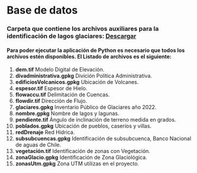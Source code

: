 # Base de datos

### Carpeta que contiene los archivos auxiliares para la identificación de lagos glaciares: <a href='https://drive.google.com/drive/folders/1WlceOnYu02MI6dFWv2uM7Lcqm8j47Vru?usp=share_link'>Descargar</a> 


#### Para poder ejecutar la aplicación de Python es necesario que todos los archivos estén disponibles. El Listado de archivos es el siguiente:

 <ol type=”A”>
 <li><b>dem.tif</b> Modelo Digital de Elevación. </li>
 <li><b>divadministrativa.gpkg</b> Divición Política Administrativa. </li>
 <li><b>edificiosVolcanicos.gpkg</b> Ubicación de Volcanes.</li>
 <li><b>espesor.tif</b> Espesor de Hielo.</li>
 <li><b>flowaccu.tif</b> Delimitación de Cuencas.</li>
 <li><b>flowdir.tif</b> Dirección de Flujo.</li>
 <li><b>glaciares.gpkg</b> Inventario Público de Glaciares año 2022.</lib>
 <li><b>nombre.gpkg</b> Nombre de lagos y lagunas.</li>
 <li><b>pendiente.tif</b> Ángulo de inclinación de terreno medida en grados.</li>
 <li><b>poblados.gpkg</b> Ubicación de pueblos, caseríos y villas.</li>
 <li><b>redDrenaje</b> Red Hídrica.</li>
  <li><b>subsubcuencas.gpkg</b> Identificación de subsubcuenca, Banco Nacional de aguas de Chile.</li>
   <li><b>vegetación.tif</b> Identificación de zonas con Vegetación.</li>
    <li><b>zonaGlacio.gpkg</b> Identificación de Zona Glaciológica.</li>
     <li><b>zonasUtm.gpkg</b> Zona UTM utilizas en el proyecto.</li>
  </ol>

